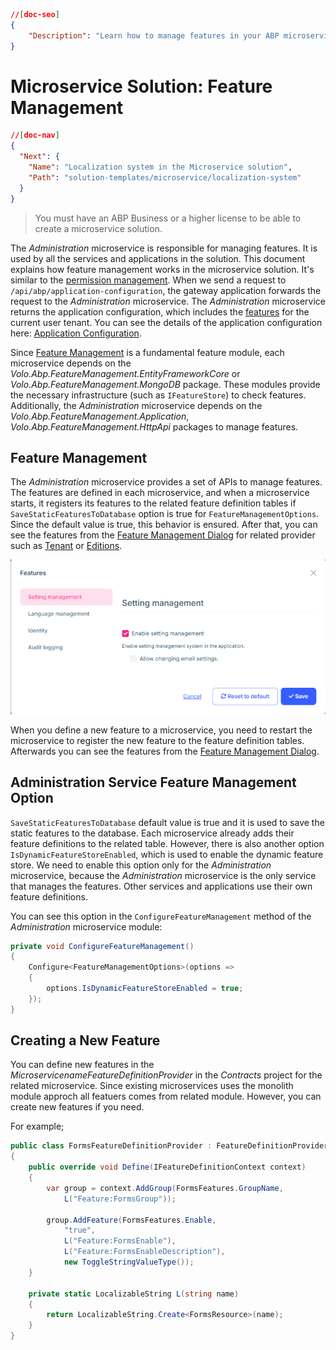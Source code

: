 ```json
//[doc-seo]
{
    "Description": "Learn how to manage features in your ABP microservice solution, including application configuration and user tenant details."
}
```

# Microservice Solution: Feature Management

````json
//[doc-nav]
{
  "Next": {
    "Name": "Localization system in the Microservice solution",
    "Path": "solution-templates/microservice/localization-system"
  }
}
````

> You must have an ABP Business or a higher license to be able to create a microservice solution.

The *Administration* microservice is responsible for managing features. It is used by all the services and applications in the solution. This document explains how feature management works in the microservice solution. It's similar to the [permission management](permission-management.md). When we send a request to `/api/abp/application-configuration`, the gateway application forwards the request to the *Administration* microservice. The *Administration* microservice returns the application configuration, which includes the [features](../../framework/infrastructure/features.md) for the current user tenant. You can see the details of the application configuration here: [Application Configuration](../../framework/api-development/standard-apis/configuration.md).

Since [Feature Management](../../modules/feature-management.md) is a fundamental feature module, each microservice depends on the *Volo.Abp.FeatureManagement.EntityFrameworkCore* or *Volo.Abp.FeatureManagement.MongoDB* package. These modules provide the necessary infrastructure (such as `IFeatureStore`) to check features. Additionally, the *Administration* microservice depends on the *Volo.Abp.FeatureManagement.Application*, *Volo.Abp.FeatureManagement.HttpApi* packages to manage features.

## Feature Management

The *Administration* microservice provides a set of APIs to manage features. The features are defined in each microservice, and when a microservice starts, it registers its features to the related feature definition tables if `SaveStaticFeaturesToDatabase` option is true for `FeatureManagementOptions`. Since the default value is true, this behavior is ensured. After that, you can see the features from the [Feature Management Dialog](../../modules/feature-management.md#feature-management-dialog) for related provider such as [Tenant](../../modules/saas.md#tenant-features) or [Editions](../../modules/saas.md#edition-features).

![tenant-features](images/tenant-features.png)

When you define a new feature to a microservice, you need to restart the microservice to register the new feature to the feature definition tables. Afterwards you can see the features from the [Feature Management Dialog](../../modules/feature-management.md#feature-management-dialog).

## Administration Service Feature Management Option

`SaveStaticFeaturesToDatabase` default value is true and it is used to save the static features to the database. Each microservice already adds their feature definitions to the related table. However, there is also another option `IsDynamicFeatureStoreEnabled`, which is used to enable the dynamic feature store. We need to enable this option only for the *Administration* microservice, because the *Administration* microservice is the only service that manages the features. Other services and applications use their own feature definitions.

You can see this option in the `ConfigureFeatureManagement` method of the *Administration* microservice module:

```csharp
private void ConfigureFeatureManagement()
{
    Configure<FeatureManagementOptions>(options =>
    {
        options.IsDynamicFeatureStoreEnabled = true;
    });
}
```

## Creating a New Feature

You can define new features in the *MicroservicenameFeatureDefinitionProvider* in the *Contracts* project for the related microservice. Since existing microservices uses the monolith module approch all featuers comes from related module. However, you can create new features if you need.

For example;

```csharp
public class FormsFeatureDefinitionProvider : FeatureDefinitionProvider
{
    public override void Define(IFeatureDefinitionContext context)
    {
        var group = context.AddGroup(FormsFeatures.GroupName,
            L("Feature:FormsGroup"));

        group.AddFeature(FormsFeatures.Enable,
            "true",
            L("Feature:FormsEnable"),
            L("Feature:FormsEnableDescription"),
            new ToggleStringValueType());
    }

    private static LocalizableString L(string name)
    {
        return LocalizableString.Create<FormsResource>(name);
    }
}
```